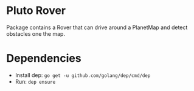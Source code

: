 # Pluto Rover

Package contains a Rover that can drive around a PlanetMap and detect obstacles one the map.

# Dependencies

- Install dep: `go get -u github.com/golang/dep/cmd/dep`
- Run: `dep ensure`
